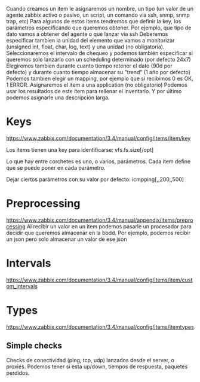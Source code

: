 Cuando creamos un item le asignaremos un nombre, un tipo (un valor de un agente zabbix activo o pasivo, un script, un comando via ssh, snmp, snmp trap, etc)
Para algunos de estos items tendremos que definir la key, los parámetros especificando que queremos obtener. Por ejemplo, que tipo de dato vamos a obtener del agente o que lanzar via ssh
Deberemos especificar tambien la unidad del elemento que vamos a monitorizar (unsigned int, float, char, log, text) y una unidad (no obligatoria).
Seleccionaremos el intervalo de chequeo y podemos también especificar si queremos solo lanzarlo con un scheduling determinado (por defecto 24x7)
Elegiremos tambien durante cuanto tiempo retener el dato (90d por defecto) y durante cuanto tiempo almacenar su "trend" (1 año por defecto)
Podemos tambien elegir un mapping, por ejemplo que si recibimos 0 es OK, 1 ERROR.
Asignaremos el item a una application (no obligatorio)
Podemos usar los resultados de este item para rellenar el inventario.
Y por último podemos asignarle una descripción larga.

# Keys
https://www.zabbix.com/documentation/3.4/manual/config/items/item/key

Los items tienen una key para identificarse:
vfs.fs.size[/opt]

Lo que hay entre corchetes es uno, o varios, parámetros. Cada item define que se puede poner en cada parámetro.

Dejar ciertos parámetros con su valor por defecto:
icmpping[,,200,,500]

# Preprocessing
https://www.zabbix.com/documentation/3.4/manual/appendix/items/preprocessing
Al recibir un valor en un item podemos pasarle un procesador para decidir que queremos almacenar en la bbdd.
Por ejemplo, podemos recibir un json pero solo almacenar un valor de ese json

# Intervals
https://www.zabbix.com/documentation/3.4/manual/config/items/item/custom_intervals




# Types
https://www.zabbix.com/documentation/3.4/manual/config/items/itemtypes

## Simple checks
Checks de conectividad (ping, tcp, udp) lanzados desde el server, o proxies.
Podemos tener si esta up/down, tiempos de respuesta, paquetes perdidos.
